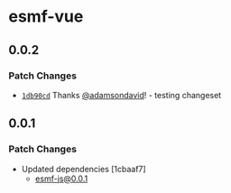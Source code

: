 # esmf-vue

## 0.0.2

### Patch Changes

- [`1db90cd`](https://github.com/adamsondavid/esmf/commit/1db90cded6d24123c6ceb78210fbd8b82e9be675) Thanks [@adamsondavid](https://github.com/adamsondavid)! - testing changeset

## 0.0.1

### Patch Changes

- Updated dependencies [1cbaaf7]
  - esmf-js@0.0.1
